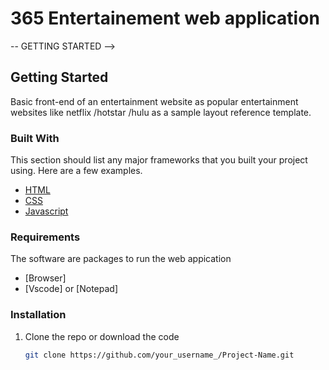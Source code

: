 # 365 Entertainement web application

-- GETTING STARTED -->
## Getting Started

Basic front-end of an entertainment website as popular entertainment websites like 
netflix /hotstar /hulu as a sample layout reference template.

### Built With

This section should list any major frameworks that you built your project using. Here are a few examples.
* [HTML](https://www.w3schools.com/html/)
* [CSS](https://www.w3schools.com/css/)
* [Javascript](https://www.w3schools.com/js/)

### Requirements

The software are packages to run the web appication
* [Browser]
* [Vscode] or [Notepad]



### Installation

1. Clone the repo or download the code
   ```sh
   git clone https://github.com/your_username_/Project-Name.git
   ```

### 